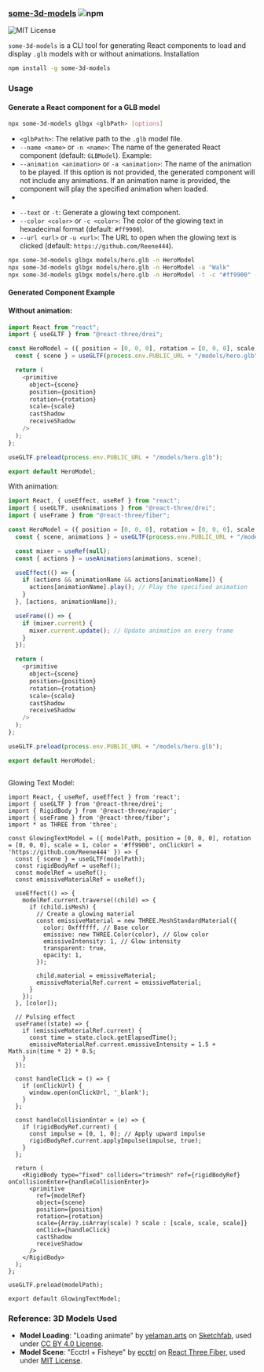 ### [some-3d-models](https://www.npmjs.com/package/some-3d-models) ![npm](https://img.shields.io/npm/v/some-3d-models) 

![MIT License](https://img.shields.io/badge/license-MIT-green)

`some-3d-models` is a CLI tool for generating React components to load and display `.glb` models with or without animations.
Installation

```bash
npm install -g some-3d-models
```

### Usage

#### Generate a React component for a GLB model

```bash
npx some-3d-models glbgx <glbPath> [options]
```

- `<glbPath>`: The relative path to the `.glb` model file.
- `--name <name>` or `-n <name>`: The name of the generated React component (default: `GLBModel`).
  Example:
- `--animation <animation>` or `-a <animation>`: The name of the animation to be played. If this option is not provided, the generated component will not include any animations. If an animation name is provided, the component will play the specified animation when loaded.
-

* `--text` or `-t`: Generate a glowing text component.
* `--color <color>` or `-c <color>`: The color of the glowing text in hexadecimal format (default: `#ff9900`).
* `--url <url>` or `-u <url>`: The URL to open when the glowing text is clicked (default: `https://github.com/Reene444`).

```bash
npx some-3d-models glbgx models/hero.glb -n HeroModel
npx some-3d-models glbgx models/hero.glb -n HeroModel -a "Walk"
npx some-3d-models glbgx models/hero.glb -n HeroModel -t -c "#ff9900" -u "https://example.com"
```

#### Generated Component Example

#### Without animation:

```javascript
import React from "react";
import { useGLTF } from "@react-three/drei";

const HeroModel = ({ position = [0, 0, 0], rotation = [0, 0, 0], scale = 1 }) => {
  const { scene } = useGLTF(process.env.PUBLIC_URL + "/models/hero.glb");

  return (
    <primitive
      object={scene}
      position={position}
      rotation={rotation}
      scale={scale}
      castShadow
      receiveShadow
    />
  );
};

useGLTF.preload(process.env.PUBLIC_URL + "/models/hero.glb");

export default HeroModel;

```

With animation:

```javascript
import React, { useEffect, useRef } from "react";
import { useGLTF, useAnimations } from "@react-three/drei";
import { useFrame } from "@react-three/fiber";

const HeroModel = ({ position = [0, 0, 0], rotation = [0, 0, 0], scale = 1, animationName = "Walk" }) => {
  const { scene, animations } = useGLTF(process.env.PUBLIC_URL + "/models/hero.glb");

  const mixer = useRef(null);
  const { actions } = useAnimations(animations, scene);

  useEffect(() => {
    if (actions && animationName && actions[animationName]) {
      actions[animationName].play(); // Play the specified animation
    }
  }, [actions, animationName]);

  useFrame(() => {
    if (mixer.current) {
      mixer.current.update(); // Update animation on every frame
    }
  });

  return (
    <primitive
      object={scene}
      position={position}
      rotation={rotation}
      scale={scale}
      castShadow
      receiveShadow
    />
  );
};

useGLTF.preload(process.env.PUBLIC_URL + "/models/hero.glb");

export default HeroModel;



```

Glowing Text Model:

```
import React, { useRef, useEffect } from 'react';
import { useGLTF } from '@react-three/drei';
import { RigidBody } from '@react-three/rapier';
import { useFrame } from '@react-three/fiber';
import * as THREE from 'three';

const GlowingTextModel = ({ modelPath, position = [0, 0, 0], rotation = [0, 0, 0], scale = 1, color = '#ff9900', onClickUrl = 'https://github.com/Reene444' }) => {
  const { scene } = useGLTF(modelPath);
  const rigidBodyRef = useRef();
  const modelRef = useRef();
  const emissiveMaterialRef = useRef();

  useEffect(() => {
    modelRef.current.traverse((child) => {
      if (child.isMesh) {
        // Create a glowing material
        const emissiveMaterial = new THREE.MeshStandardMaterial({
          color: 0xffffff, // Base color
          emissive: new THREE.Color(color), // Glow color
          emissiveIntensity: 1, // Glow intensity
          transparent: true,
          opacity: 1,
        });

        child.material = emissiveMaterial;
        emissiveMaterialRef.current = emissiveMaterial;
      }
    });
  }, [color]);

  // Pulsing effect
  useFrame((state) => {
    if (emissiveMaterialRef.current) {
      const time = state.clock.getElapsedTime();
      emissiveMaterialRef.current.emissiveIntensity = 1.5 + Math.sin(time * 2) * 0.5;
    }
  });

  const handleClick = () => {
    if (onClickUrl) {
      window.open(onClickUrl, '_blank');
    }
  };

  const handleCollisionEnter = (e) => {
    if (rigidBodyRef.current) {
      const impulse = [0, 1, 0]; // Apply upward impulse
      rigidBodyRef.current.applyImpulse(impulse, true);
    }
  };

  return (
    <RigidBody type="fixed" colliders="trimesh" ref={rigidBodyRef} onCollisionEnter={handleCollisionEnter}>
      <primitive
        ref={modelRef}
        object={scene}
        position={position}
        rotation={rotation}
        scale={Array.isArray(scale) ? scale : [scale, scale, scale]}
        onClick={handleClick}
        castShadow
        receiveShadow
      />
    </RigidBody>
  );
};

useGLTF.preload(modelPath);

export default GlowingTextModel;

```

### Reference: 3D Models Used

- **Model Loading**: "Loading animate" by [yelaman.arts](https://sketchfab.com/3d-models/loading-animate-5d02b9b25e7f4e5bb11075a7d373048e) on [Sketchfab](https://sketchfab.com), used under [CC BY 4.0 License](https://creativecommons.org/licenses/by/4.0/).
- **Model Scene**: "Ecctrl + Fisheye" by [ecctrl](https://github.com/pmndrs/ecctrl) on [React Three Fiber](https://github.com/pmndrs/ecctrl), used under [MIT License](https://github.com/pmndrs/ecctrl/blob/main/LICENSE).
